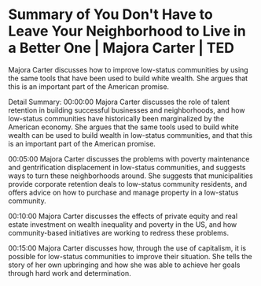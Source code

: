 # Summary of You Don't Have to Leave Your Neighborhood to Live in a Better One | Majora Carter | TED

Majora Carter discusses how to improve low-status communities by using the same tools that have been used to build white wealth. She argues that this is an important part of the American promise.

Detail Summary: 
00:00:00
Majora Carter discusses the role of talent retention in building successful businesses and neighborhoods, and how low-status communities have historically been marginalized by the American economy. She argues that the same tools used to build white wealth can be used to build wealth in low-status communities, and that this is an important part of the American promise.

00:05:00
Majora Carter discusses the problems with poverty maintenance and gentrification displacement in low-status communities, and suggests ways to turn these neighborhoods around. She suggests that municipalities provide corporate retention deals to low-status community residents, and offers advice on how to purchase and manage property in a low-status community.

00:10:00
Majora Carter discusses the effects of private equity and real estate investment on wealth inequality and poverty in the US, and how community-based initiatives are working to redress these problems.

00:15:00
Majora Carter discusses how, through the use of capitalism, it is possible for low-status communities to improve their situation. She tells the story of her own upbringing and how she was able to achieve her goals through hard work and determination.

